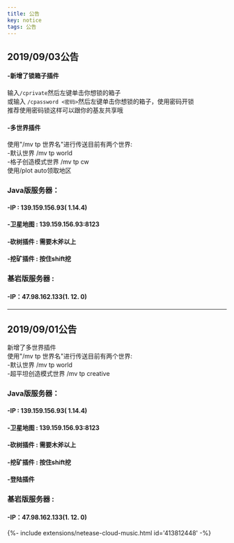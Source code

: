 ```yaml
---
title: 公告
key: notice
tags: 公告
---
```

## 2019/09/03公告
#### -新增了锁箱子插件  
输入`/cprivate`然后左键单击你想锁的箱子  
或输入 `/cpassword <密码>`然后左键单击你想锁的箱子，使用密码开锁  
推荐使用密码锁这样可以跟你的基友共享哦
<!--more-->


#### -多世界插件  
使用"/mv tp 世界名"进行传送目前有两个世界:  
-默认世界 /mv tp world  
-格子创造模式世界 /mv tp cw  
使用/plot auto领取地区



### Java版服务器：
#### -IP : 139.159.156.93( 1.14.4)   
#### -卫星地图 : 139.159.156.93:8123  

#### -砍树插件 : 需要木斧以上  
#### -挖矿插件 : 按住shift挖  
### 基岩版服务器 : 
#### -IP：47.98.162.133(1. 12. 0)   

---
## 2019/09/01公告
新增了多世界插件  
使用"/mv tp 世界名"进行传送目前有两个世界:  
-默认世界 /mv tp world  
-超平坦创造模式世界 /mv tp creative  

### Java版服务器：
#### -IP : 139.159.156.93( 1.14.4)   
#### -卫星地图 : 139.159.156.93:8123  
#### -砍树插件 : 需要木斧以上  
#### -挖矿插件 : 按住shift挖  
#### -登陆插件
### 基岩版服务器 : 
#### -IP：47.98.162.133(1. 12. 0)   



<div>{%- include extensions/netease-cloud-music.html id='413812448' -%}</div>
